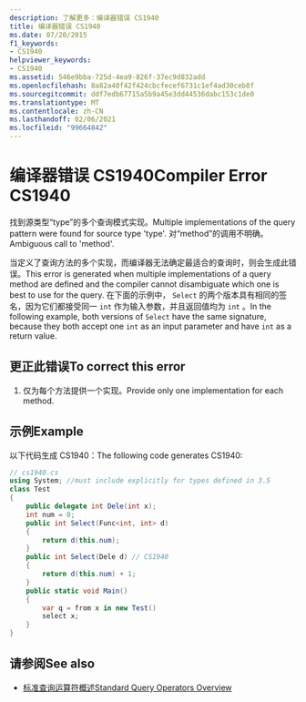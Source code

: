 ```yaml
---
description: 了解更多：编译器错误 CS1940
title: 编译器错误 CS1940
ms.date: 07/20/2015
f1_keywords:
- CS1940
helpviewer_keywords:
- CS1940
ms.assetid: 546e9bba-725d-4ea9-826f-37ec9d832add
ms.openlocfilehash: 8a82a40f42f424cbcfecef6731c1ef4ad30ceb8f
ms.sourcegitcommit: ddf7edb67715a5b9a45e3dd44536dabc153c1de0
ms.translationtype: MT
ms.contentlocale: zh-CN
ms.lasthandoff: 02/06/2021
ms.locfileid: "99664842"
---
```

# <a name="compiler-error-cs1940"></a><span data-ttu-id="0d6f4-103">编译器错误 CS1940</span><span class="sxs-lookup"><span data-stu-id="0d6f4-103">Compiler Error CS1940</span></span>

<span data-ttu-id="0d6f4-104">找到源类型“type”的多个查询模式实现。</span><span class="sxs-lookup"><span data-stu-id="0d6f4-104">Multiple implementations of the query pattern were found for source type 'type'.</span></span> <span data-ttu-id="0d6f4-105">对“method”的调用不明确。</span><span class="sxs-lookup"><span data-stu-id="0d6f4-105">Ambiguous call to 'method'.</span></span>  
  
 <span data-ttu-id="0d6f4-106">当定义了查询方法的多个实现，而编译器无法确定最适合的查询时，则会生成此错误。</span><span class="sxs-lookup"><span data-stu-id="0d6f4-106">This error is generated when multiple implementations of a query method are defined and the compiler cannot disambiguate which one is best to use for the query.</span></span> <span data-ttu-id="0d6f4-107">在下面的示例中， `Select` 的两个版本具有相同的签名，因为它们都接受同一 `int` 作为输入参数，并且返回值均为 `int` 。</span><span class="sxs-lookup"><span data-stu-id="0d6f4-107">In the following example, both versions of `Select` have the same signature, because they both accept one `int` as an input parameter and have `int` as a return value.</span></span>  
  
## <a name="to-correct-this-error"></a><span data-ttu-id="0d6f4-108">更正此错误</span><span class="sxs-lookup"><span data-stu-id="0d6f4-108">To correct this error</span></span>  
  
1. <span data-ttu-id="0d6f4-109">仅为每个方法提供一个实现。</span><span class="sxs-lookup"><span data-stu-id="0d6f4-109">Provide only one implementation for each method.</span></span>  
  
## <a name="example"></a><span data-ttu-id="0d6f4-110">示例</span><span class="sxs-lookup"><span data-stu-id="0d6f4-110">Example</span></span>  

 <span data-ttu-id="0d6f4-111">以下代码生成 CS1940：</span><span class="sxs-lookup"><span data-stu-id="0d6f4-111">The following code generates CS1940:</span></span>  
  
```csharp  
// cs1940.cs  
using System; //must include explicitly for types defined in 3.5  
class Test  
{  
    public delegate int Dele(int x);  
    int num = 0;  
    public int Select(Func<int, int> d)  
    {  
        return d(this.num);  
    }  
    public int Select(Dele d) // CS1940  
    {  
        return d(this.num) + 1;  
    }  
    public static void Main()  
    {  
        var q = from x in new Test()  
        select x;  
    }  
}  
```  
  
## <a name="see-also"></a><span data-ttu-id="0d6f4-112">请参阅</span><span class="sxs-lookup"><span data-stu-id="0d6f4-112">See also</span></span>

- [<span data-ttu-id="0d6f4-113">标准查询运算符概述</span><span class="sxs-lookup"><span data-stu-id="0d6f4-113">Standard Query Operators Overview</span></span>](../programming-guide/concepts/linq/standard-query-operators-overview.md)
